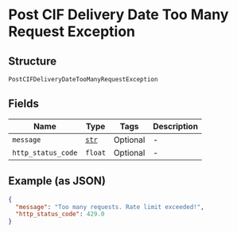 
# Post CIF Delivery Date Too Many Request Exception

## Structure

`PostCIFDeliveryDateTooManyRequestException`

## Fields

| Name | Type | Tags | Description |
|  --- | --- | --- | --- |
| `message` | [`str`](../../doc/models/string-enum.md) | Optional | - |
| `http_status_code` | `float` | Optional | - |

## Example (as JSON)

```json
{
  "message": "Too many requests. Rate limit exceeded!",
  "http_status_code": 429.0
}
```

